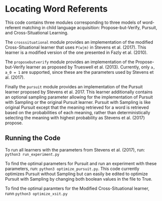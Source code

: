 # Locating Word Referents
This code contains three modules corresponding to three models of word-referent matching in child language acquisition:
Propose-but-Verify, Pursuit, and Cross-Situational Learning. 

The `crosssituational` module provides an implementation of the modified Cross-Situational learner that uses 
`P(w|m)` in Stevens et al. (2017). This learner is a modified version of the one presented in Fazly et al. (2010).

The `proposebutverify` module provides an implementation of the Propose-but-Verify learner as proposed by 
Trueswell et al. (2013). Currently, only `a, a_0 = 1` are supported, since these are the parameters used by
Stevens et al. (2017).

Finally the `pursuit` module provides an implementation of the Pursuit learner proposed by Stevens et al. 2017. 
This learner additionally contains an optional sampling parameter allowing for the implementation of Pursuit with
Sampling or the original Pursuit learner. Pursuit with Sampling is like original Pursuit except that the meaning
retrieved for a word is retrieved based on the probabilities of each meaning, rather than deterministically selecting
the meaning with highest probability as Stevens et al. (2017) propose. 

## Running the Code

To run all learners with the parameters from Stevens et al. (2017), run: `python3 run_experiment.py`

To find the optimal parameters for Pursuit and run an experiment with these parameters, run: `python3 optimize_pursuit.py`.
This code currently optimizes Pursuit without Sampling but can easily be edited to optimize Pursuit with Sampling 
by changing both boolean values in the file to True. 

To find the optimal paramters for the Modified Cross-Situational learner, runn `python3 optimize_xsit.py`
